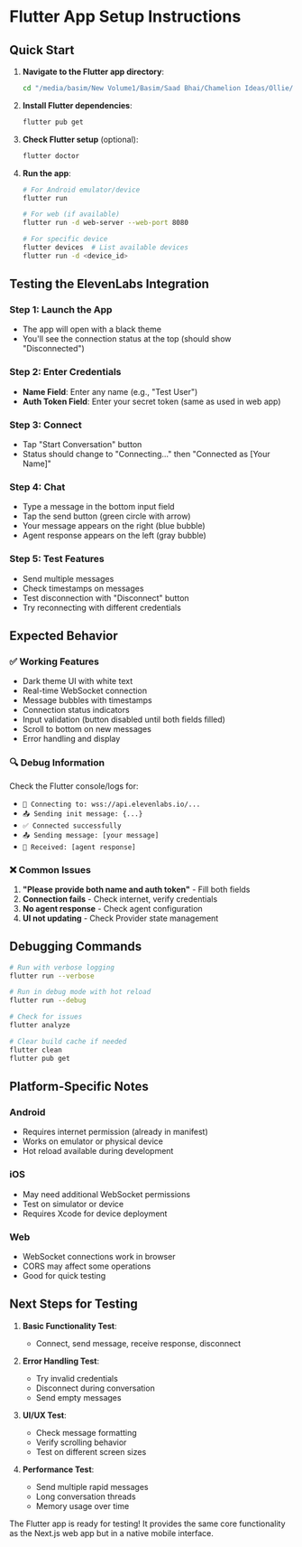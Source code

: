 # Flutter App Setup Instructions

## Quick Start

1. **Navigate to the Flutter app directory**:
   ```bash
   cd "/media/basim/New Volume1/Basim/Saad Bhai/Chamelion Ideas/Ollie/official_repo/NEXT/elevenlabs-flutter-app"
   ```

2. **Install Flutter dependencies**:
   ```bash
   flutter pub get
   ```

3. **Check Flutter setup** (optional):
   ```bash
   flutter doctor
   ```

4. **Run the app**:
   ```bash
   # For Android emulator/device
   flutter run
   
   # For web (if available)
   flutter run -d web-server --web-port 8080
   
   # For specific device
   flutter devices  # List available devices
   flutter run -d <device_id>
   ```

## Testing the ElevenLabs Integration

### Step 1: Launch the App
- The app will open with a black theme
- You'll see the connection status at the top (should show "Disconnected")

### Step 2: Enter Credentials
- **Name Field**: Enter any name (e.g., "Test User")
- **Auth Token Field**: Enter your secret token (same as used in web app)

### Step 3: Connect
- Tap "Start Conversation" button
- Status should change to "Connecting..." then "Connected as [Your Name]"

### Step 4: Chat
- Type a message in the bottom input field
- Tap the send button (green circle with arrow)
- Your message appears on the right (blue bubble)
- Agent response appears on the left (gray bubble)

### Step 5: Test Features
- Send multiple messages
- Check timestamps on messages
- Test disconnection with "Disconnect" button
- Try reconnecting with different credentials

## Expected Behavior

### ✅ **Working Features**
- Dark theme UI with white text
- Real-time WebSocket connection
- Message bubbles with timestamps
- Connection status indicators
- Input validation (button disabled until both fields filled)
- Scroll to bottom on new messages
- Error handling and display

### 🔍 **Debug Information**
Check the Flutter console/logs for:
- `🔗 Connecting to: wss://api.elevenlabs.io/...`
- `📤 Sending init message: {...}`
- `✅ Connected successfully`
- `📤 Sending message: [your message]`
- `📨 Received: [agent response]`

### ❌ **Common Issues**
1. **"Please provide both name and auth token"** - Fill both fields
2. **Connection fails** - Check internet, verify credentials
3. **No agent response** - Check agent configuration
4. **UI not updating** - Check Provider state management

## Debugging Commands

```bash
# Run with verbose logging
flutter run --verbose

# Run in debug mode with hot reload
flutter run --debug

# Check for issues
flutter analyze

# Clear build cache if needed
flutter clean
flutter pub get
```

## Platform-Specific Notes

### Android
- Requires internet permission (already in manifest)
- Works on emulator or physical device
- Hot reload available during development

### iOS 
- May need additional WebSocket permissions
- Test on simulator or device
- Requires Xcode for device deployment

### Web
- WebSocket connections work in browser
- CORS may affect some operations
- Good for quick testing

## Next Steps for Testing

1. **Basic Functionality Test**:
   - Connect, send message, receive response, disconnect

2. **Error Handling Test**:
   - Try invalid credentials
   - Disconnect during conversation
   - Send empty messages

3. **UI/UX Test**:
   - Check message formatting
   - Verify scrolling behavior
   - Test on different screen sizes

4. **Performance Test**:
   - Send multiple rapid messages
   - Long conversation threads
   - Memory usage over time

The Flutter app is ready for testing! It provides the same core functionality as the Next.js web app but in a native mobile interface.